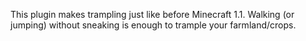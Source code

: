 This plugin makes trampling just like before Minecraft 1.1. Walking (or jumping) without sneaking is enough to trample your farmland/crops.